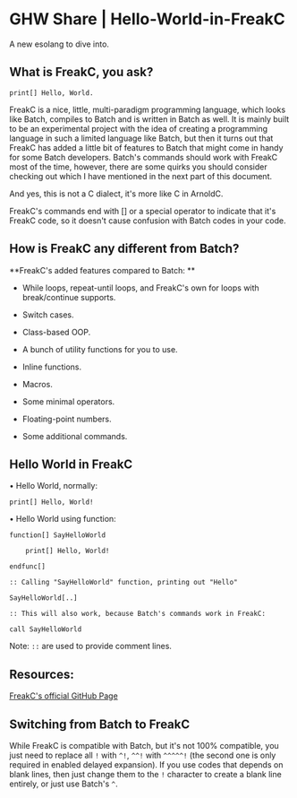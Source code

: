 # GHW Share | Hello-World-in-FreakC
A new esolang to dive into.


## What is FreakC, you ask? 

`print[] Hello, World.`

FreakC is a nice, little, multi-paradigm programming language, which looks like Batch, compiles to Batch and is written in Batch as well. It is mainly built to be an experimental project with the idea of creating a programming language in such a limited language like Batch, but then it turns out that FreakC has added a little bit of features to Batch that might come in handy for some Batch developers. Batch's commands should work with FreakC most of the time, however, there are some quirks you should consider checking out which I have mentioned in the next part of this document.

And yes, this is not a C dialect, it's more like C in ArnoldC.

FreakC's commands end with [] or a special operator to indicate that it's FreakC code, so it doesn't cause confusion with Batch codes in your code.

## How is FreakC any different from Batch? 

**FreakC's added features compared to Batch: **

- While loops, repeat-until loops, and FreakC's own for loops with break/continue supports.

- Switch cases.

- Class-based OOP.

- A bunch of utility functions for you to use.

- Inline functions.

- Macros.

- Some minimal operators.

- Floating-point numbers.

- Some additional commands.


## Hello World in FreakC

• Hello World, normally:

```
print[] Hello, World!
```

• Hello World using function:

```
function[] SayHelloWorld

    print[] Hello, World!

endfunc[]

:: Calling "SayHelloWorld" function, printing out "Hello"

SayHelloWorld[..]

:: This will also work, because Batch's commands work in FreakC:

call SayHelloWorld
```

Note: `::` are used to provide comment lines.

## Resources:

[FreakC's official GitHub Page](https://github.com/FreakC-Foundation/FreakC)


## Switching from Batch to FreakC

While FreakC is compatible with Batch, but it's not 100% compatible, you just need to replace all `!` with `^!`, `^^!` with `^^^^^!` (the second one is only required in enabled delayed expansion). If you use codes that depends on blank lines, then just change them to the `!` character to create a blank line entirely, or just use Batch's `^`.
